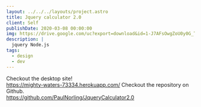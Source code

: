 ```yaml
---
layout: ../../../layouts/project.astro
title: Jquery calculator 2.0
client: Self
publishDate: 2020-03-08 00:00:00
img: https://drive.google.com/uc?export=download&id=1-J7AFsOwgZoU0y0G_Tjp6iyzma3XOVVW
description: |
  jquery Node.js
tags:
  - design
  - dev
---
```

Checkout the desktop site!  
https://mighty-waters-73334.herokuapp.com/ 
Checkout the repository on Github.  
https://github.com/PaulNorling/JqueryCalculator2.0